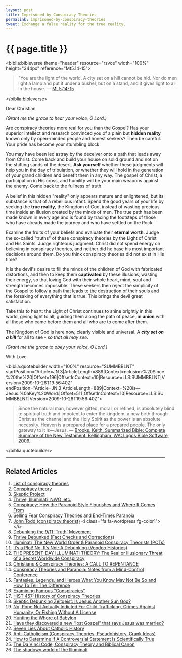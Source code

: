 ```yaml
---
layout: post
title: Imprisoned by Conspiracy Theories
permalink: imprisoned-by-conspiracy-theories
tweet: Exchange a false reality for the true reality.
---
```


{{ page.title }}
================

<biblia:bibleverse theme="header" resource="rsvce" width="100%" height="344px" reference="Mt5.14-15"><blockquote style="width:100%;">"You are the light of the world. A city set on a hill cannot be hid. Nor do men light a lamp and put it under a bushel, but on a stand, and it gives light to all in the house. &mdash; <a target="_blank" href = "http://biblia.com/bible/rsvce/Mt5.14-15">Mt 5:14-15</a></blockquote></biblia:bibleverse>

<i class="fa fa-quote-left fa-4x pull-left"></i> <span class="letter">Dear Christian</span>

_(Grant me the grace to hear your voice, O Lord.)_

Are conspiracy theories more real for you than the Gospel? Has your superior intellect and research convinced you of a plain but **hidden reality** known only by open-minded people and honest seekers? Then be careful. Your pride has become your stumbling block.

You may have been led astray by the deceiver onto a path that leads away from Christ. Come back and build your house on solid ground and not on the shifting sands of the desert. **Ask yourself** whether these judgments will help you in the day of tribulation, or whether they will hold in the generation of your grand children and benefit them in any way. The gospel of Christ, a participation in His cross, and humility will be your main weapons against the enemy. Come back to the fullness of truth.

A belief in this hidden "reality" only appears mature and enlightened, but its substance is that of a rebellious infant. Spend the good years of your life by seeking the **true reality**, the Kingdom of God, instead of wasting precious time inside an illusion created by the minds of men. The true path has been made known in every age and is found by tracing the footsteps of those who have already made the journey and who have settled on the Rock. 

Examine the fruits of your beliefs and evaluate their **eternal worth**. Judge the so-called "truths" of these conspiracy theories by the Light of Christ and His Saints. Judge righteous judgment. Christ did not spend energy on believing in conspiracy theories, and neither did he base his most important decisions around them. Do you think conspiracy theories did not exist in His time?

It is the devil's desire to fill the minds of the children of God with fabricated distortions, and then to keep them **captivated** by these illusions, wasting their energy, so that loving God with their whole heart, mind, soul and strength becomes impossible. These seekers then reject the simplicity of the Gospel to follow a path that leads to the destruction of their souls and the forsaking of everything that is true. This brings the devil great satisfaction.

Take this to heart: the Light of Christ continues to shine brightly in this world, giving light to all; guiding them along the path of peace, **in union** with all those who came before them and all who are to come after them. 

The Kingdom of God is here now, clearly visible and universal. A <cite class="bibleref" title="Mt 5:14-15">**city set on a hill**</cite> for all to see - _so that all may see_. 

_(Grant me the grace to obey your voice, O Lord.)_ <i class="fa fa-quote-right fa-4x pull-right"></i> 

<span class="letter">With Love</span>

<biblia:quotebuilder width="100%" resource="SUMMBBLNT" startPosition="Article=JN.3|ArticleLength=889|Context=nclusion:%20Since%20the%20|Offset=196|OffsetInContext=10|Resource=LLS:SUMMBBLNT|Version=2009-10-26T19:56:40Z" endPosition="Article=JN.3|ArticleLength=889|Context=%20is—Jesus.%0aKey%20Word:|Offset=511|OffsetInContext=10|Resource=LLS:SUMMBBLNT|Version=2009-10-26T19:56:40Z"><blockquote style="width:100%;">Since the natural man, however gifted, moral, or refined, is absolutely blind to spiritual truth and impotent to enter the kingdom, a new birth through Christ as the channel and the Holy Spirit as the power is an absolute necessity. Heaven is a prepared place for a prepared people. The only gateway to it is—Jesus. &mdash; <a target="_blank" href = "https://biblia.com/books/SUMMBBLNT/article/JN.3?offset=196">Brooks, Keith. Summarized Bible: Complete Summary of the New Testament. Bellingham, WA: Logos Bible Software, 2009.
</a></blockquote> </biblia:quotebuilder>

---

Related Articles
-----------------------

1. [List of conspiracy theories](http://en.wikipedia.org/wiki/List_of_conspiracy_theories) <i class="fa fa-wordpress fg-color1"></i>
1. [Conspiracy theory](http://en.wikipedia.org/wiki/Conspiracy_theory) <i class="fa fa-wordpress fg-color1"></i>
1. [Skeptic Project](http://conspiracies.skepticproject.com)
1. [Thrive, Illuminati, NWO, etc.](http://thrivedebunked.wordpress.com/faq/)
1. [Conspiracy: How the Paranoid Style Flourishes and Where It Comes From](http://www.amazon.com/Conspiracy-ebook/dp/B001HU8NW4/ref=tmm_kin_title_0) <i class="fa fa-book fg-color1"></i>
1. [Selling Fear Conspiracy Theories and End-Times Paranoia](http://www.amazon.com/Selling-Conspiracy-Theories-End-Times-Paranoia/dp/B000J0N8NC/ref=tmm_hrd_title_0) <i class="fa fa-book fg-color1"></i>
1. [John Todd (conspiracy theorist)](http://en.wikipedia.org/wiki/John_Todd_(conspiracy_theorist)) <i class="fa fa-wordpress fg-color1"></i>
1. [Debunking the 9/11 'Truth' Movement](https://sites.google.com/site/wtc7lies/home)
1. [Thrive Debunked (Fact Checks and Corrections)](http://thrivedebunked.wordpress.com/site-index/)
1. [Illuminati, The New World Order & Paranoid Conspiracy Theorists (PCTs)](http://www.skepdic.com/illuminati.html)
1. [It’s a Plot! No, It’s Not: A Debunking (Voodoo Histories)](http://www.nytimes.com/2010/02/16/books/16aaron.html?emc=eta1&_r=1&) <i class="fa fa-newspaper-o fg-color1"></i>
1. [THE PRESENT-DAY ILLUMINATI THEORY: The Real or Illusionary Threat of a Secret Worldwide Conspiracy](http://www.pfo.org/illumint.htm)
1. [Christians & Conspiracy Theories: A CALL TO REPENTANCE](http://www.acts17-11.com/conspire.html) <span class="animated tada anim-repeater"><i class="fa fa-star-o fa-spin bg-color1 fg-black"></i></span>
1. [Conspiracy Theories and Paranoia: Notes from a Mind-Control Conference](http://www.csicop.org/si/show/conspiracy_theories_and_paranoia_notes_from_a_mind-control_conference/)
1. [Fantasies, Legends, and Heroes What You Know May Not Be So and How To Tell The Difference](http://web.archive.org/web/20050306112315/http://www.answers.org/Apologetics/Fantasy.html)
1. [Examining Famous "Conspiracies"](http://www.debunker.com/conspiracy.html)
1. [HIST 457: History of Conspiracy Theories](http://conspiracytheories.umwblogs.org/)
1. [Skeptic Debunking Zeitgeist: Is Jesus Another Sun God?](http://withalliamgod.wordpress.com/2012/03/08/skeptics-debunking-zeitgeist-is-jesus-another-sun-god/)
1. [No, Pope Not Actually Indicted For Child Trafficking, Crimes Against Humanity, Or Fishing Without A License](http://wonkette.com/543862/no-pope-not-actually-indicted-for-child-trafficking-crimes-against-humanity-or-fishing-without-a-license)
1. [Hunting the Whore of Babylon](http://www.catholic.com/tracts/hunting-the-whore-of-babylon)
1. [Have they discovered a new “lost Gospel” that says Jesus was married?](http://jimmyakin.com/2014/11/have-they-discovered-a-new-lost-gospel-that-says-jesus-was-married.html)
1. [Seven Lies About Catholic History](http://www.amazon.com/Seven-About-Catholic-History-ebook/dp/B004Q3RN8O/ref=tmm_kin_title_0) <i class="fa fa-book fg-color1"></i><span class="animated tada anim-repeater"><i class="fa fa-star-o fa-spin bg-color1 fg-black"></i></span> 
1. [Anti-Catholicism (Conspiracy Theories, Pseudohistory, Crank Ideas)](http://rationalwiki.org/wiki/Anti-Catholicism)
1. [How to Determine If A Controversial Statement Is Scientifically True](http://lifehacker.com/5919830/how-to-determine-if-a-controversial-statement-is-scientifically-true)
1. [The Da Vinci Code, Conspiracy Theory and Biblical Canon](http://www.catholiceducation.org/en/culture/literature/the-da-vinci-code-conspiracy-theory-and-biblical-canon.html) <i class="fa fa-graduation-cap fg-color1"></i>
1. [The shadowy world of the Illuminati](http://www.catholiceducation.org/en/controversy/common-misconceptions/the-shadowy-world-of-the-illuminati.html) <i class="fa fa-graduation-cap fg-color1"></i>

<script>
  var refTagger = { settings: { bibleVersion: "DOUAYRHEIMS" } };
  (function(d, t) {
    var g = d.createElement(t), s = d.getElementsByTagName(t)[0];
    g.src = "//api.reftagger.com/v2/RefTagger.js";
    s.parentNode.insertBefore(g, s);
  }(document, "script"));
</script>

<script src="//biblia.com/api/logos.biblia.js"></script>
<script>logos.biblia.init();</script>

